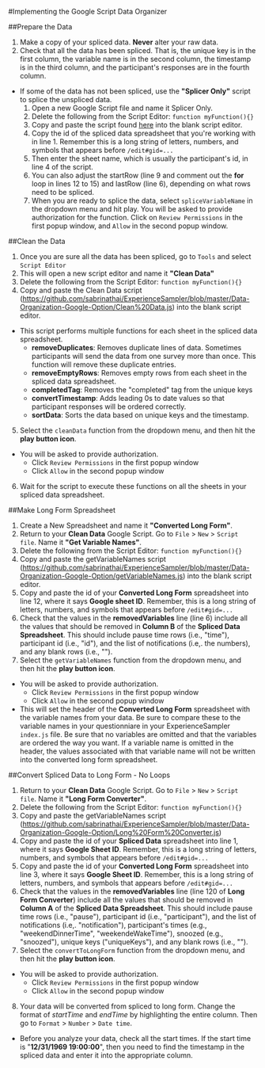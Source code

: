 #Implementing the Google Script Data Organizer

##Prepare the Data
1. Make a copy of your spliced data. **Never** alter your raw data. 
2. Check that all the data has been spliced. That is, the unique key is in the first column, the variable name is in the second column, 
the timestamp is in the third column, and the participant's responses are in the fourth column.
  * If some of the data has not been spliced, use the **"Splicer Only"** script to splice the unspliced data.
    1. Open a new Google Script file and name it Splicer Only.
    2. Delete the following from the Script Editor:  `function myFunction(){}`
    3. Copy and paste the script found [here](https://github.com/sabrinathai/ExperienceSampler/blob/master/Data-Organization-Google-Option/Splicer%20Only.js)
    into the blank script editor. 
    4. Copy the id of the spliced data spreadsheet that you're working with in line 1. Remember this is a long string of letters, 
    numbers, and symbols that appears before `/edit#gid=...`
    5. Then enter the sheet name, which is usually the participant's id, in line 4 of the script. 
    6. You can also adjust the startRow (line 9 and comment out the **for** loop in lines 12 to 15) and lastRow (line 6), 
    depending on what rows need to be spliced. 
    7. When you are ready to splice the data, select `spliceVariableName` in the dropdown menu and hit play. You will be asked to provide
    authorization for the function. Click on `Review Permissions` in the first popup window, and `Allow` in the second popup window. 
 
##Clean the Data
1. Once you are sure all the data has been spliced, go to `Tools` and select `Script Editor`
2. This will open a new script editor and name it **"Clean Data"**
3. Delete the following from the Script Editor:  `function myFunction(){}`
4. Copy and paste the Clean Data script (https://github.com/sabrinathai/ExperienceSampler/blob/master/Data-Organization-Google-Option/Clean%20Data.js) 
into the blank script editor. 
  * This script performs multiple functions for each sheet in the spliced data spreadsheet. 
    * **removeDuplicates**: Removes duplicate lines of data. Sometimes participants will send the data from one survey more than once. 
    This function will remove these duplicate entries.
    * **removeEmptyRows**: Removes empty rows from each sheet in the spliced data spreadsheet.
    * **completedTag**: Removes the "completed" tag from the unique keys
    * **convertTimestamp**: Adds leading 0s to date values so that participant responses will be ordered correctly.
    * **sortData**: Sorts the data based on unique keys and the timestamp.
5. Select the `cleanData` function from the dropdown menu, and then hit the **play button icon**. 
  * You will be asked to provide authorization.
    * Click `Review Permissions` in the first popup window
    * Click `Allow` in the second popup window
6. Wait for the script to execute these functions on all the sheets in your spliced data spreadsheet.

##Make Long Form Spreadsheet
1. Create a New Spreadsheet and name it **"Converted Long Form"**. 
2. Return to your **Clean Data** Google Script. Go to `File` > `New` > `Script file`. Name it **"Get Variable Names"**.
3. Delete the following from the Script Editor:  `function myFunction(){}`
4. Copy and paste the getVariableNames script (https://github.com/sabrinathai/ExperienceSampler/blob/master/Data-Organization-Google-Option/getVariableNames.js) 
into the blank script editor. 
5. Copy and paste the id of your **Converted Long Form** spreadsheet into line 12, where it says **Google sheet ID**. Remember, this is a long string of letters, numbers, and symbols that appears before `/edit#gid=...`
6. Check that the values in the **removedVariables** line (line 6) include all the values that should be removed in **Column B** 
of the **Spliced Data Spreadsheet**. This should include pause time rows (i.e., "time"), participant id (i.e., "id"), and the list of 
notifications (i.e,. the numbers), and any blank rows (i.e., ""). 
7. Select the `getVariableNames` function from the dropdown menu, and then hit the **play button icon**. 
  * You will be asked to provide authorization.
    * Click `Review Permissions` in the first popup window
    * Click `Allow` in the second popup window
 * This will set the header of the **Converted Long Form** spreadsheet with the variable names from your data. Be sure to compare these to the variable names in your questionniare in your ExperienceSampler `index.js` file. Be sure that no variables are omitted and that the variables are ordered the way you want. If a variable name is omitted in the header, the values associated with that variable name will not be written into the converted long form spreadsheet. 

##Convert Spliced Data to Long Form - No Loops
1. Return to your **Clean Data** Google Script. Go to `File` > `New` > `Script file`. Name it **"Long Form Converter"**.
2. Delete the following from the Script Editor:  `function myFunction(){}`
3. Copy and paste the getVariableNames script (https://github.com/sabrinathai/ExperienceSampler/blob/master/Data-Organization-Google-Option/Long%20Form%20Converter.js) 
4. Copy and paste the id of your **Spliced Data** spreadsheet into line 1, where it says **Google Sheet ID**. Remember, this is a long string of letters, numbers, and symbols that appears before `/edit#gid=...`
5. Copy and paste the id of your **Converted Long Form** spreadsheet into line 3, where it says **Google Sheet ID**. Remember, this is a long string of letters, numbers, and symbols that appears before `/edit#gid=...`
6. Check that the values in the **removedVariables** line (line 120 of **Long Form Converter**) include all the values that should be removed in **Column A** 
of the **Spliced Data Spreadsheet**. This should include pause time rows (i.e., "pause"), participant id (i.e., "participant"), and the list of notifications (i.e,. "notification"), participant's times (e.g., "weekendDinnerTime", "weekendeWakeTime"), snoozed (e.g., "snoozed"), unique keys ("uniqueKeys"), and any blank rows (i.e., ""). 
7. Select the `convertToLongForm` function from the dropdown menu, and then hit the **play button icon**. 
  * You will be asked to provide authorization.
    * Click `Review Permissions` in the first popup window
    * Click `Allow` in the second popup window
8. Your data will be converted from spliced to long form. Change the format of *startTime* and *endTime* by highlighting the entire column. Then go to `Format` > `Number` > `Date time`.
 * Before you analyze your data, check all the start times. If the start time is "**12/31/1969 19:00:00**", then you need to find the timestamp in the spliced data and enter it into the appropriate column. 
 

